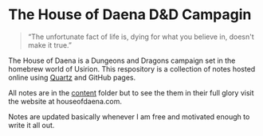 # The House of Daena D&D Campagin

> “The unfortunate fact of life is, dying for what you believe in, doesn't make it true.”

The House of Daena is a Dungeons and Dragons campaign set in the homebrew world of Usirion.
This respository is a collection of notes hosted online using [Quartz](https://quartz.jzhao.xyz) and GitHub pages.

All notes are in the [content](https://github.com/Surge-Tech/House-of-Daena/tree/v4/content) folder but to see the them in their full glory visit the website at houseofdaena.com.

Notes are updated basically whenever I am free and motivated enough to write it all out.